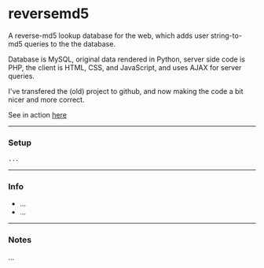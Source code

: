 # reversemd5
A reverse-md5 lookup database for the web, which adds user string-to-md5 queries to the the database.

Database is MySQL, original data rendered in Python, server side code is PHP, the client is HTML, CSS, and JavaScript, and uses AJAX for server queries.

I've transfered the (old) project to github, and now making the code a bit nicer and more correct.

See in action [here](http://reversemd5.com)

* * *
### Setup
```bash
...
```

* * *
### Info
* ...
* ...

* * *
### Notes
...
